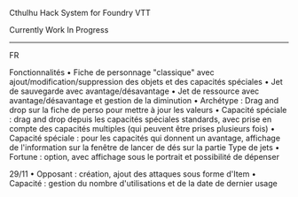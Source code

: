 Cthulhu Hack System for Foundry VTT


Currently Work In Progress

-------------------------------------
FR

Fonctionnalités
• Fiche de personnage "classique" avec ajout/modification/suppression des objets et des capacités spéciales
• Jet de sauvegarde avec avantage/désavantage
• Jet de ressource avec avantage/désavantage et gestion de la diminution
• Archétype : Drag and drop sur la fiche de perso pour mettre à jour les valeurs
• Capacité spéciale : drag and drop depuis les capacités spéciales standards, avec prise en compte des capacités multiples (qui peuvent être prises plusieurs fois)
• Capacité spéciale : pour les capacités qui donnent un avantage, affichage de l'information sur la fenêtre de lancer de dés sur la partie Type de jets
• Fortune : option, avec affichage sous le portrait et possibilité de dépenser

29/11
• Opposant : création, ajout des attaques sous forme d'Item
• Capacité : gestion du nombre d'utilisations et de la date de dernier usage
